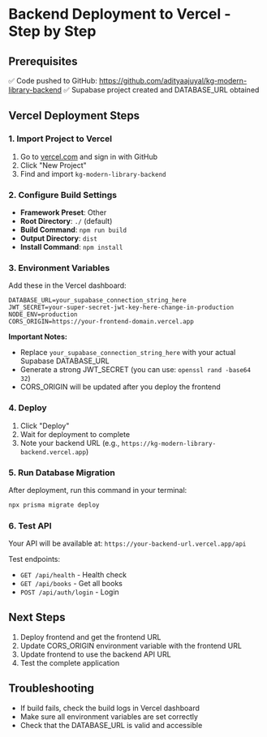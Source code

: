 # Backend Deployment to Vercel - Step by Step

## Prerequisites
✅ Code pushed to GitHub: https://github.com/adityaajuyal/kg-modern-library-backend
✅ Supabase project created and DATABASE_URL obtained

## Vercel Deployment Steps

### 1. Import Project to Vercel
1. Go to [vercel.com](https://vercel.com) and sign in with GitHub
2. Click "New Project"
3. Find and import `kg-modern-library-backend`

### 2. Configure Build Settings
- **Framework Preset**: Other
- **Root Directory**: `./` (default)
- **Build Command**: `npm run build`
- **Output Directory**: `dist`
- **Install Command**: `npm install`

### 3. Environment Variables
Add these in the Vercel dashboard:

```
DATABASE_URL=your_supabase_connection_string_here
JWT_SECRET=your-super-secret-jwt-key-here-change-in-production
NODE_ENV=production
CORS_ORIGIN=https://your-frontend-domain.vercel.app
```

**Important Notes:**
- Replace `your_supabase_connection_string_here` with your actual Supabase DATABASE_URL
- Generate a strong JWT_SECRET (you can use: `openssl rand -base64 32`)
- CORS_ORIGIN will be updated after you deploy the frontend

### 4. Deploy
1. Click "Deploy"
2. Wait for deployment to complete
3. Note your backend URL (e.g., `https://kg-modern-library-backend.vercel.app`)

### 5. Run Database Migration
After deployment, run this command in your terminal:
```bash
npx prisma migrate deploy
```

### 6. Test API
Your API will be available at: `https://your-backend-url.vercel.app/api`

Test endpoints:
- `GET /api/health` - Health check
- `GET /api/books` - Get all books
- `POST /api/auth/login` - Login

## Next Steps
1. Deploy frontend and get the frontend URL
2. Update CORS_ORIGIN environment variable with the frontend URL
3. Update frontend to use the backend API URL
4. Test the complete application

## Troubleshooting
- If build fails, check the build logs in Vercel dashboard
- Make sure all environment variables are set correctly
- Check that the DATABASE_URL is valid and accessible
